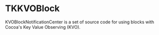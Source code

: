 TKKVOBlock
==========

KVOBlockNotificationCenter is a set of source code for using blocks with Cocoa's Key Value Observing (KVO). 
